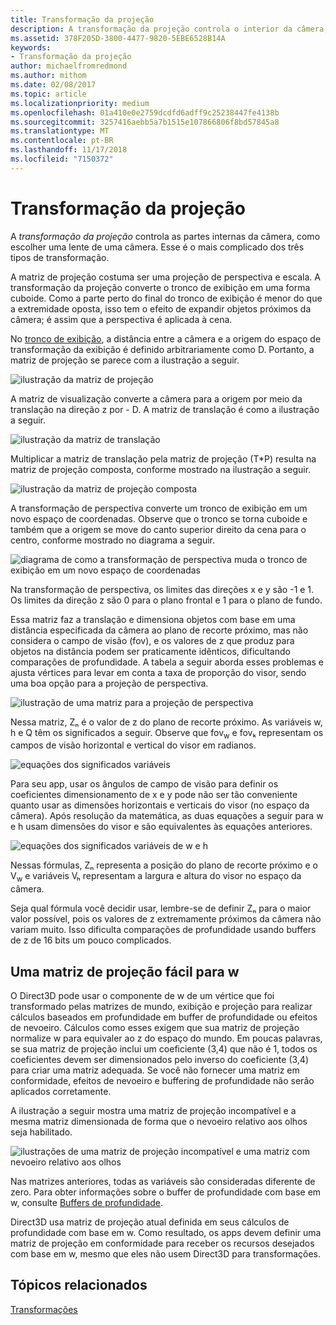 ```yaml
---
title: Transformação da projeção
description: A transformação da projeção controla o interior da câmera, como a escolha de uma lente para uma câmera. Esse é o mais complicado dos três tipos de transformação.
ms.assetid: 378F205D-3800-4477-9820-5EBE6528B14A
keywords:
- Transformação da projeção
author: michaelfromredmond
ms.author: mithom
ms.date: 02/08/2017
ms.topic: article
ms.localizationpriority: medium
ms.openlocfilehash: 01a410e0e2759dcdfd6adff9c25238447fe4138b
ms.sourcegitcommit: 3257416aebb5a7b1515e107866806f8bd57845a8
ms.translationtype: MT
ms.contentlocale: pt-BR
ms.lasthandoff: 11/17/2018
ms.locfileid: "7150372"
---
```

# <a name="projection-transform"></a>Transformação da projeção


A *transformação da projeção* controla as partes internas da câmera, como escolher uma lente de uma câmera. Esse é o mais complicado dos três tipos de transformação.

A matriz de projeção costuma ser uma projeção de perspectiva e escala. A transformação da projeção converte o tronco de exibição em uma forma cuboide. Como a parte perto do final do tronco de exibição é menor do que a extremidade oposta, isso tem o efeito de expandir objetos próximos da câmera; é assim que a perspectiva é aplicada à cena.

No [tronco de exibição](viewports-and-clipping.md), a distância entre a câmera e a origem do espaço de transformação da exibição é definido arbitrariamente como D. Portanto, a matriz de projeção se parece com a ilustração a seguir.

![ilustração da matriz de projeção](images/projmat1.png)

A matriz de visualização converte a câmera para a origem por meio da translação na direção z por - D. A matriz de translação é como a ilustração a seguir.

![ilustração da matriz de translação](images/projmat2.png)

Multiplicar a matriz de translação pela matriz de projeção (T\*P) resulta na matriz de projeção composta, conforme mostrado na ilustração a seguir.

![ilustração da matriz de projeção composta](images/projmat3.png)

A transformação de perspectiva converte um tronco de exibição em um novo espaço de coordenadas. Observe que o tronco se torna cuboide e também que a origem se move do canto superior direito da cena para o centro, conforme mostrado no diagrama a seguir.

![diagrama de como a transformação de perspectiva muda o tronco de exibição em um novo espaço de coordenadas](images/cuboid.png)

Na transformação de perspectiva, os limites das direções x e y são -1 e 1. Os limites da direção z são 0 para o plano frontal e 1 para o plano de fundo.

Essa matriz faz a translação e dimensiona objetos com base em uma distância especificada da câmera ao plano de recorte próximo, mas não considera o campo de visão (fov), e os valores de z que produz para objetos na distância podem ser praticamente idênticos, dificultando comparações de profundidade. A tabela a seguir aborda esses problemas e ajusta vértices para levar em conta a taxa de proporção do visor, sendo uma boa opção para a projeção de perspectiva.

![ilustração de uma matriz para a projeção de perspectiva](images/prjmatx1.png)

Nessa matriz, Zₙ é o valor de z do plano de recorte próximo. As variáveis w, h e Q têm os significados a seguir. Observe que fov<sub>w</sub> e fovₖ representam os campos de visão horizontal e vertical do visor em radianos.

![equações dos significados variáveis](images/prjmatx2.png)

Para seu app, usar os ângulos de campo de visão para definir os coeficientes dimensionamento de x e y pode não ser tão conveniente quanto usar as dimensões horizontais e verticais do visor (no espaço da câmera). Após resolução da matemática, as duas equações a seguir para w e h usam dimensões do visor e são equivalentes às equações anteriores.

![equações dos significados variáveis de w e h](images/prjmatx3.png)

Nessas fórmulas, Zₙ representa a posição do plano de recorte próximo e o V<sub>w</sub> e variáveis Vₕ representam a largura e altura do visor no espaço da câmera.

Seja qual fórmula você decidir usar, lembre-se de definir Zₙ para o maior valor possível, pois os valores de z extremamente próximos da câmera não variam muito. Isso dificulta comparações de profundidade usando buffers de z de 16 bits um pouco complicados.

## <a name="span-idawfriendlyprojectionmatrixspanspan-idawfriendlyprojectionmatrixspanspan-idawfriendlyprojectionmatrixspana-w-friendly-projection-matrix"></a><span id="A_W_Friendly_Projection_Matrix"></span><span id="a_w_friendly_projection_matrix"></span><span id="A_W_FRIENDLY_PROJECTION_MATRIX"></span>Uma matriz de projeção fácil para w


O Direct3D pode usar o componente de w de um vértice que foi transformado pelas matrizes de mundo, exibição e projeção para realizar cálculos baseados em profundidade em buffer de profundidade ou efeitos de nevoeiro. Cálculos como esses exigem que sua matriz de projeção normalize w para equivaler ao z do espaço do mundo. Em poucas palavras, se sua matriz de projeção inclui um coeficiente (3,4) que não é 1, todos os coeficientes devem ser dimensionados pelo inverso do coeficiente (3,4) para criar uma matriz adequada. Se você não fornecer uma matriz em conformidade, efeitos de nevoeiro e buffering de profundidade não serão aplicados corretamente.

A ilustração a seguir mostra uma matriz de projeção incompatível e a mesma matriz dimensionada de forma que o nevoeiro relativo aos olhos seja habilitado.

![ilustrações de uma matriz de projeção incompatível e uma matriz com nevoeiro relativo aos olhos](images/eyerlmx.png)

Nas matrizes anteriores, todas as variáveis são consideradas diferente de zero. Para obter informações sobre o buffer de profundidade com base em w, consulte [Buffers de profundidade](depth-buffers.md).

Direct3D usa matriz de projeção atual definida em seus cálculos de profundidade com base em w. Como resultado, os apps devem definir uma matriz de projeção em conformidade para receber os recursos desejados com base em w, mesmo que eles não usem Direct3D para transformações.

## <a name="span-idrelated-topicsspanrelated-topics"></a><span id="related-topics"></span>Tópicos relacionados


[Transformações](transforms.md)

 

 




